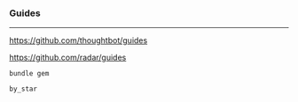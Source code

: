 ### Guides
---
https://github.com/thoughtbot/guides

https://github.com/radar/guides


```
bundle gem

by_star

```

```ruby
```

```
```

